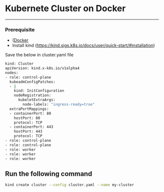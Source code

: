 # Kubernete Cluster on Docker
-------

### Prerequisite
* ([Docker](https://www.docker.com/products/docker-desktop/)
* Install kind (https://kind.sigs.k8s.io/docs/user/quick-start/#installation)

Save the below in cluster.yaml file

``` bash
kind: Cluster
apiVersion: kind.x-k8s.io/v1alpha4
nodes:
- role: control-plane
  kubeadmConfigPatches:
  - |
    kind: InitConfiguration
    nodeRegistration:
      kubeletExtraArgs:
        node-labels: "ingress-ready=true"
  extraPortMappings:
  - containerPort: 80
    hostPort: 80
    protocol: TCP
  - containerPort: 443
    hostPort: 443
    protocol: TCP
- role: control-plane
- role: control-plane
- role: worker
- role: worker
- role: worker

```

## Run the following command
``` bash
kind create cluster --config cluster.yaml --name my-cluster

```
